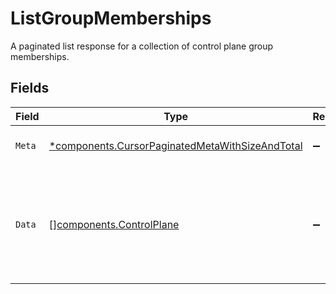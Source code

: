 # ListGroupMemberships

A paginated list response for a collection of control plane group memberships.


## Fields

| Field                                                                                                             | Type                                                                                                              | Required                                                                                                          | Description                                                                                                       |
| ----------------------------------------------------------------------------------------------------------------- | ----------------------------------------------------------------------------------------------------------------- | ----------------------------------------------------------------------------------------------------------------- | ----------------------------------------------------------------------------------------------------------------- |
| `Meta`                                                                                                            | [*components.CursorPaginatedMetaWithSizeAndTotal](../../models/components/cursorpaginatedmetawithsizeandtotal.md) | :heavy_minus_sign:                                                                                                | returns the pagination information                                                                                |
| `Data`                                                                                                            | [][components.ControlPlane](../../models/components/controlplane.md)                                              | :heavy_minus_sign:                                                                                                | Array of control planes summary who are a child to this control plane group.                                      |